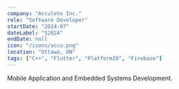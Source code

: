 ```yaml
---
company: "Acculete Inc."
role: "Software Developer"
startDate: "2024-07"
dateLabel: "S2024"
endDate: null
icon: "/icons/accu.png"
location: "Ottawa, ON"
tags: ["C++", "Flutter", "PlatformIO", "Firebase"]
---
```

Mobile Application and Embedded Systems Development.
